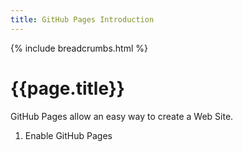 ```yaml
---
title: GitHub Pages Introduction
---
```


{% include breadcrumbs.html %}

# {{page.title}}

GitHub Pages allow an easy way to create a Web Site.

1. Enable GitHub Pages
